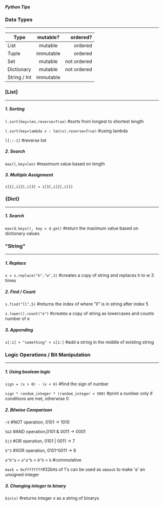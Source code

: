 ##### Python Tips 
### Data Types
---
| Type          | mutable?      | ordered?    |
| ------------- |:-------------:| ----------: |
| List          | mutable       | ordered     |
| Tuple         | immutable     | ordered     |
| Set           | mutable       | not ordered |
| Dictionary    | mutable       | not ordered |
| String / Int  | immutable     |             |



### [List] 
---
##### 1. Sorting
```l.sort(key=len,reverse=True)``` 
#sorts from longest to shortest length 

```l.sort(key=lambda x : len(x),reverse=True)``` 
#using lambda

```l[::-1]``` 
#reverse list

##### 2. Search
```max(l,key=len)``` 
#maximum value based on length

##### 3. Multiple Assignment
```i[1],i[2],i[3] = i[3],i[2],i[1]``` 



### {Dict} 
---
##### 1. Search
```max(d.keys(), key = d.get)```
#return the maximum value based on dictionary values



### "String" 
---
##### 1. Replace
```s = s.replace("h","w",3)``` 
#creates a copy of string and replaces h to w 3 times

##### 2. Find / Count
```s.find("ll",5)``` 
#returns the index of where "ll" is in string after index 5

```s.lower().count("e")``` 
#creates a copy of string as lowercases and counts number of e 

##### 3. Appending
```s[:1] + "something" + s[1:]``` 
#add a string in the middle of existing string




### Logic Operations / Bit Manipulation 
---
##### 1. Using boolean logic
```sign = (x > 0) - (x < 0)``` 
#find the sign of number

```sign * random_integer * (random_integer < 500)``` 
#print a number only if conditions are met, otherwise 0  

##### 2. Bitwise Comparison
```~5``` #NOT operation, 0101 -> 1010

```5&3``` #AND operation,0101 & 0011 -> 0001

```5|3``` #OR operation, 0101 | 0011 -> 7

```5^3``` #XOR operation, 0101^0011 -> 6

```a^b^a``` = ```a^a^b``` = ```0^b``` = ```b``` #commutative

```mask = 0xffffffff```#32bits of 1's can be used as ```a&mask``` to make 'a' an unsigned integer 

##### 3. Changing integer to binary
```bin(x)``` #returns integer x as a string of binarys
